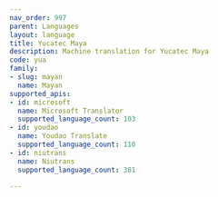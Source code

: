 ```yaml
---
nav_order: 997
parent: Languages
layout: language
title: Yucatec Maya
description: Machine translation for Yucatec Maya
code: yua
family:
- slug: mayan
  name: Mayan
supported_apis:
- id: microsoft
  name: Microsoft Translator
  supported_language_count: 103
- id: youdao
  name: Youdao Translate
  supported_language_count: 110
- id: niutrans
  name: Niutrans
  supported_language_count: 381

---
```


